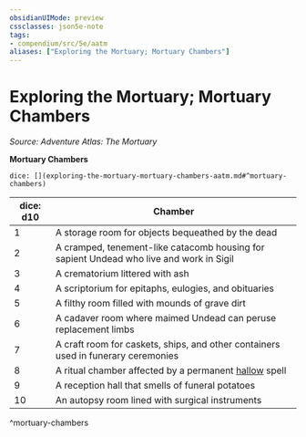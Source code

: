 ```yaml
---
obsidianUIMode: preview
cssclasses: json5e-note
tags:
- compendium/src/5e/aatm
aliases: ["Exploring the Mortuary; Mortuary Chambers"]
---
```

# Exploring the Mortuary; Mortuary Chambers
*Source: Adventure Atlas: The Mortuary* 

**Mortuary Chambers**

`dice: [](exploring-the-mortuary-mortuary-chambers-aatm.md#^mortuary-chambers)`

| dice: d10 | Chamber |
|-----------|---------|
| 1 | A storage room for objects bequeathed by the dead |
| 2 | A cramped, tenement-like catacomb housing for sapient Undead who live and work in Sigil |
| 3 | A crematorium littered with ash |
| 4 | A scriptorium for epitaphs, eulogies, and obituaries |
| 5 | A filthy room filled with mounds of grave dirt |
| 6 | A cadaver room where maimed Undead can peruse replacement limbs |
| 7 | A craft room for caskets, ships, and other containers used in funerary ceremonies |
| 8 | A ritual chamber affected by a permanent [hallow](/Systems/5e/spells/hallow.md) spell |
| 9 | A reception hall that smells of funeral potatoes |
| 10 | An autopsy room lined with surgical instruments |
^mortuary-chambers